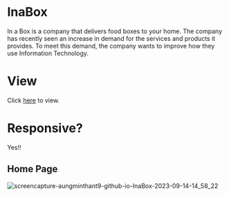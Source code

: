 # InaBox
In a Box is a company that delivers food boxes to your home. The company has recently  seen an increase in demand for the services and products it provides. To meet this  demand, the company wants to improve how they use Information Technology.
# View
Click [here](https://aungminthant9.github.io/InaBox/) to view.

# Responsive?
Yes!!

## Home Page
![screencapture-aungminthant9-github-io-InaBox-2023-09-14-14_58_22](https://github.com/aungminthant9/InaBox/assets/130463082/0f9c91b7-73fb-4483-a25d-05f29c7d3d6c)
